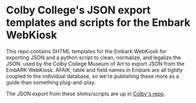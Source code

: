 # Colby College's JSON export templates and scripts for the Embark WebKiosk
This repo contains SHTML templates for the Embark WebKiosk for exporting JSON and a python script to clean, normalize, and legalize the JSON. used by the Colby College Museum of Art to export JSON from the EmbARK WebKiosk. AFAIK, table and field names in Embark are all tightly coupled to the individual database, so we're publishing these more as a guide than something plug-and-play.

The JSON export from these shims/scripts are up in [Colby's repo](https://github.com/ColbyMuseum/MuseumLOD). 

